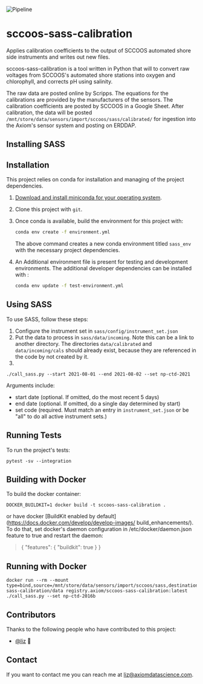 ![Pipeline](http://git.axiom/axiom/sccoos-sass-calibration/badges/master/pipeline.svg)

# sccoos-sass-calibration

Applies calibration coefficients to the output of SCCOOS automated shore side instruments and 
writes out new files.

sccoos-sass-calibration is a tool written in Python that will to convert raw voltages from SCCOOS's 
automated shore stations into oxygen and chlorophyll, and corrects pH using salinity.

The raw data are posted online by Scripps. The equations for the calibrations are provided by the 
manufacturers of the sensors. The calibration coefficients are posted by SCCOOS in a Google Sheet. 
After calibration, the data will be posted `/mnt/store/data/sensors/import/sccoos/sass/calibrated/` 
for ingestion into the Axiom's sensor system and posting on ERDDAP.

## Installing SASS

Installation
------------

This project relies on conda for installation and managing of the project dependencies.

1. [Download and install miniconda for your operating system](https://docs.conda.io/en/latest/miniconda.html).

2. Clone this project with `git`.

3. Once conda is available, build the environment for this project with:

    ```sh
    conda env create -f environment.yml
    ```

    The above command creates a new conda environment titled `sass_env` with the necessary project
    dependencies.

4. An Additional environment file is present for testing and development environments. 
The additional developer dependencies can be installed with
:

   ```sh
   conda env update -f test-environment.yml
   ```

## Using SASS

To use SASS, follow these steps:
1. Configure the instrument set in `sass/config/instrument_set.json`
2. Put the data to process in `sass/data/incoming`.  Note this can be a link to another directory. 
 The directories `data/calibrated` and `data/incoming/cals` should already exist, because they are 
 referenced in the code by not created by it.
3.

```
./call_sass.py --start 2021-08-01 --end 2021-08-02 --set np-ctd-2021
```
Arguments include:
* start date (optional. If omitted, do the most recent 5 days)
* end date (optional.  If omitted, do a single day determined by start)
* set code (required.  Must match an entry in `instrument_set.json` or be "all" to do all 
active instrument sets.)

Running Tests
-------------

To run the project's tests:

```
pytest -sv --integration
```

Building with Docker
--------------------

To build the docker container:

```
DOCKER_BUILDKIT=1 docker build -t sccoos-sass-calibration .
```

or have docker [BuildKit enabled by default](https://docs.docker.com/develop/develop-images/
build_enhancements/).
To do that, set docker's daemon configuration in /etc/docker/daemon.json feature to true and 
restart the daemon:
> { "features": { "buildkit": true } }


Running with Docker
-------------------

```
docker run --rm --mount type=bind,source=/mnt/store/data/sensors/import/sccoos/sass,destination=/opt/sccoos-sass-calibration/data registry.axiom/sccoos-sass-calibration:latest ./call_sass.py --set np-ctd-2016b
```

## Contributors

Thanks to the following people who have contributed to this project:

* [@liz](https://github.com/eldobbins) 📖
<!---* [@cainwatson](https://github.com/cainwatson) 🐛
* [@calchuchesta](https://github.com/calchuchesta) 🐛 

You might want to consider using something like the [All Contributors](https://github.com/all-contributors/all-contributors) specification and its [emoji key](https://allcontributors.org/docs/en/emoji-key).
--->
## Contact

If you want to contact me you can reach me at <liz@axiomdatascience.com>.

